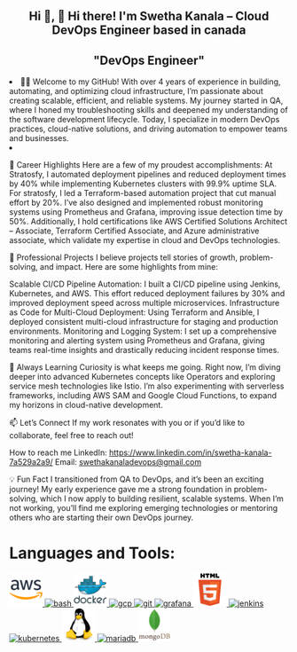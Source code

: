 
<h2 align="center">Hi 👋, 👋 Hi there! I'm Swetha Kanala – Cloud DevOps Engineer based in canada</h2>
<h2 align="center">"DevOps Engineer"</h2

- 👨‍💻  Welcome to my GitHub! With over 4 years of experience in building, automating, and optimizing cloud infrastructure, I’m passionate about creating scalable, efficient, and reliable systems. My journey started in QA, where I honed my troubleshooting skills and deepened my understanding of the software development lifecycle. Today, I specialize in modern DevOps practices, cloud-native solutions, and driving automation to empower teams and businesses.
- 
🌟 Career Highlights
Here are a few of my proudest accomplishments:
At Stratosfy, I automated deployment pipelines and reduced deployment times by 40% while implementing Kubernetes clusters with 99.9% uptime SLA.
For stratosfy, I led a Terraform-based automation project that cut manual effort by 20%.
I’ve also designed and implemented robust monitoring systems using Prometheus and Grafana, improving issue detection time by 50%.
Additionally, I hold certifications like AWS Certified Solutions Architect – Associate, Terraform Certified Associate, and Azure administrative associate, which validate my expertise in cloud and DevOps technologies.

🚀 Professional Projects
I believe projects tell stories of growth, problem-solving, and impact. Here are some highlights from mine:

Scalable CI/CD Pipeline Automation: I built a CI/CD pipeline using Jenkins, Kubernetes, and AWS. This effort reduced deployment failures by 30% and improved deployment speed across multiple microservices.
Infrastructure as Code for Multi-Cloud Deployment: Using Terraform and Ansible, I deployed consistent multi-cloud infrastructure for staging and production environments.
Monitoring and Logging System: I set up a comprehensive monitoring and alerting system using Prometheus and Grafana, giving teams real-time insights and drastically reducing incident response times.

🌱 Always Learning
Curiosity is what keeps me going. Right now, I’m diving deeper into advanced Kubernetes concepts like Operators and exploring service mesh technologies like Istio. I’m also experimenting with serverless frameworks, including AWS SAM and Google Cloud Functions, to expand my horizons in cloud-native development.

📫 Let’s Connect
If my work resonates with you or if you’d like to collaborate, feel free to reach out!

How to reach me
LinkedIn: https://www.linkedin.com/in/swetha-kanala-7a529a2a9/
Email: swethakanaladevops@gmail.com

💡 Fun Fact
I transitioned from QA to DevOps, and it’s been an exciting journey! My early experience gave me a strong foundation in problem-solving, which I now apply to building resilient, scalable systems. When I’m not working, you’ll find me exploring emerging technologies or mentoring others who are starting their own DevOps journey.


<h1 align="left">Languages and Tools:</h1>
<p align="left"> <a href="https://aws.amazon.com" target="_blank" rel="noreferrer"> <img src="https://raw.githubusercontent.com/devicons/devicon/master/icons/amazonwebservices/amazonwebservices-original-wordmark.svg" alt="aws" width="60" height="60"/> </a> <a href="https://www.gnu.org/software/bash/" target="_blank" rel="noreferrer"> <img src="https://www.vectorlogo.zone/logos/gnu_bash/gnu_bash-icon.svg" alt="bash" width="60" height="60"/> </a> <a href="https://www.docker.com/" target="_blank" rel="noreferrer"> <img src="https://raw.githubusercontent.com/devicons/devicon/master/icons/docker/docker-original-wordmark.svg" alt="docker" width="60" height="60"/> </a> <a href="https://cloud.google.com" target="_blank" rel="noreferrer"> <img src="https://www.vectorlogo.zone/logos/google_cloud/google_cloud-icon.svg" alt="gcp" width="60" height="60"/> </a> <a href="https://git-scm.com/" target="_blank" rel="noreferrer"> <img src="https://www.vectorlogo.zone/logos/git-scm/git-scm-icon.svg" alt="git" width="60" height="60"/> </a> <a href="https://grafana.com" target="_blank" rel="noreferrer"> <img src="https://www.vectorlogo.zone/logos/grafana/grafana-icon.svg" alt="grafana" width="60" height="60"/> </a> <a href="https://www.w3.org/html/" target="_blank" rel="noreferrer"> <img src="https://raw.githubusercontent.com/devicons/devicon/master/icons/html5/html5-original-wordmark.svg" alt="html5" width="60" height="60"/> </a> <a href="https://www.jenkins.io" target="_blank" rel="noreferrer"> <img src="https://www.vectorlogo.zone/logos/jenkins/jenkins-icon.svg" alt="jenkins" width="60" height="60"/> </a> <a href="https://kubernetes.io" target="_blank" rel="noreferrer"> <img src="https://www.vectorlogo.zone/logos/kubernetes/kubernetes-icon.svg" alt="kubernetes" width="60" height="60"/> </a> <a href="https://www.linux.org/" target="_blank" rel="noreferrer"> <img src="https://raw.githubusercontent.com/devicons/devicon/master/icons/linux/linux-original.svg" alt="linux" width="60" height="60"/> </a> <a href="https://mariadb.org/" target="_blank" rel="noreferrer"> <img src="https://www.vectorlogo.zone/logos/mariadb/mariadb-icon.svg" alt="mariadb" width="60" height="60"/> </a> <a href="https://www.mongodb.com/" target="_blank" rel="noreferrer"> <img src="https://raw.githubusercontent.com/devicons/devicon/master/icons/mongodb/mongodb-original-wordmark.svg" alt="mongodb" width="60" height="60"/> </a> 





